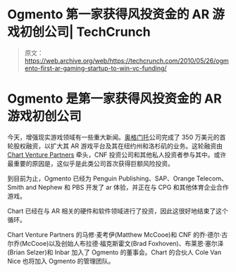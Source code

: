 # Ogmento 第一家获得风投资金的 AR 游戏初创公司| TechCrunch

> 原文：<https://web.archive.org/web/https://techcrunch.com/2010/05/26/ogmento-first-ar-gaming-startup-to-win-vc-funding/>

# Ogmento 是第一家获得风投资金的 AR 游戏初创公司

今天，增强现实游戏领域有一些重大新闻。[奥格门托](https://web.archive.org/web/20230405214408/http://ogmento.com/)公司完成了 350 万美元的首轮股权融资，以扩大其 AR 游戏平台及其在纽约州和洛杉矶的业务。这轮融资由 [Chart Venture Partners](https://web.archive.org/web/20230405214408/http://www.crunchbase.com/financial-organization/chart-venture-partners) 牵头，CNF 投资公司和其他私人投资者参与其中。或许最重要的原因是，这似乎是此类公司首次获得巨额风险投资。

到目前为止，Ogmento 已经为 Penguin Publishing、SAP、Orange Telecom、Smith and Nephew 和 PBS 开发了 ar 体验，并正在与 CPG 和其他体育企业合作游戏。

Chart 已经在与 AR 相关的硬件和软件领域进行了投资，因此这很好地结束了这个循环。

Chart Venture Partners 的马修·麦考伊(Matthew McCooe)和 CNF 的乔·德尔·古尔乔(McCooe)以及创始人布拉德·福克斯霍文(Brad Foxhoven)、布莱恩·塞尔泽(Brian Selzer)和 Inbar 加入了 Ogmento 的董事会。Chart 的合伙人 Cole Van Nice 也将加入 Ogmento 的管理团队。